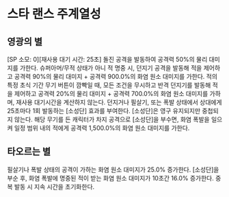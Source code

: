 # 스타 랜스 주계열성

## 영광의 별

[SP 소모: 0][재사용 대기 시간: 25초] 돌진 공격을 발동하여 공격력 50%의 물리 대미지를 가한다. 슈퍼아머/무적 상태가 아니 적 명중 시, 던지기 공격을 발동해 적을 제어하고 공격력 90%의 물리 대미지 + 공격력 900.0%의 화염 원소 대미지를 가한다. 적의 특정 초식 기간 무기 버튼이 깜빡일 때, 모든 조건을 무시하고 반격 던지기를 발동해 적을 제어하고 공격력 20%의 물리 대미지 + 공격력 700.0%의 화염 원소 대미지를 가하며, 재사용 대기시간을 계산하지 않는다. 던지거나 필살기, 또는 폭발 상태에서 상대에게 25초마다 1회 발동하는 [소성단] 효과를 부여한다. [소성단]은 영구 유지되지만 중첩되지 않는다. 해당 무기를 든 캐릭터가 차지 공격으로 [소성단]을 부수면, 화염 폭발을 일으켜 일정 범위 내의 적에게 공격력 1,500.0%의 화염 원소 대미지를 가한다.

## 타오르는 별

필살기나 폭발 상태의 공격이 가하는 화염 원소 대미지가 25.0% 증가한다. [소성단]을 부순 후, 화염 폭발에 명중된 적이 받는 화염 원소 대미지가 10초간 16.0% 증가한다. 중복 발동 시 지속 시간을 초기화한다.
